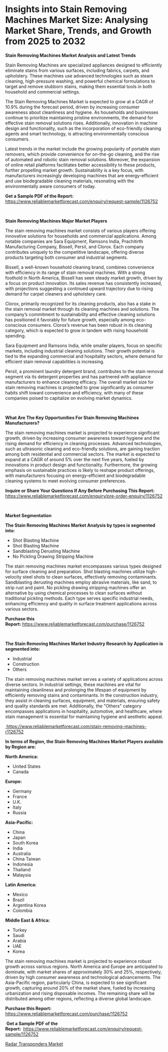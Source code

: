 <p><h1>Insights into Stain Removing Machines Market Size: Analysing Market Share, Trends, and Growth from 2025 to 2032</h1></p><p><strong>Stain Removing Machines Market Analysis and Latest Trends</strong></p>
<p><p>Stain Removing Machines are specialized appliances designed to efficiently eliminate stains from various surfaces, including fabrics, carpets, and upholstery. These machines use advanced technologies such as steam cleaning, high-pressure washing, and powerful chemical formulations to target and remove stubborn stains, making them essential tools in both household and commercial settings.</p><p>The Stain Removing Machines Market is expected to grow at a CAGR of 10.9% during the forecast period, driven by increasing consumer awareness about cleanliness and hygiene. As households and businesses continue to prioritize maintaining pristine environments, the demand for effective stain removal solutions rises. Additionally, innovation in machine design and functionality, such as the incorporation of eco-friendly cleaning agents and smart technology, is attracting environmentally conscious consumers.</p><p>Latest trends in the market include the growing popularity of portable stain removers, which provide convenience for on-the-go cleaning, and the rise of automated and robotic stain removal solutions. Moreover, the expansion of online retail platforms facilitates better accessibility to these products, further propelling market growth. Sustainability is a key focus, with manufacturers increasingly developing machines that are energy-efficient and use biodegradable cleaning materials, resonating with the environmentally aware consumers of today.</p></p>
<p><strong>Get a Sample PDF of the Report:&nbsp;</strong> <a href="https://www.reliablemarketforecast.com/enquiry/request-sample/1126752?utm_campaign=1108&utm_medium=2&utm_source=Github&utm_content=ia&utm_term=18022025&utm_id=stain-removing-machines">https://www.reliablemarketforecast.com/enquiry/request-sample/1126752</a></p>
<p>&nbsp;</p>
<p><strong>Stain Removing Machines Major Market Players</strong></p>
<p><p>The stain removing machines market consists of various players offering innovative solutions for households and commercial applications. Among notable companies are Sara Equipment, Ramsons India, Prachitirth Manufacturing Company, Bissell, Persil, and Clorox. Each company contributes uniquely to the competitive landscape, offering diverse products targeting both consumer and industrial segments.</p><p>Bissell, a well-known household cleaning brand, combines convenience with efficiency in its range of stain removal machines. With a strong foothold in North America, Bissell has seen steady market growth, driven by a focus on product innovation. Its sales revenue has consistently increased, with projections suggesting a continued upward trajectory due to rising demand for carpet cleaners and upholstery care.</p><p>Clorox, primarily recognized for its cleaning products, also has a stake in the stain removal market through its cleaning machines and solutions. The company’s commitment to sustainability and effective cleaning solutions has positioned it favorably for future growth, especially among eco-conscious consumers. Clorox’s revenue has been robust in its cleaning category, which is expected to grow in tandem with rising household spending.</p><p>Sara Equipment and Ramsons India, while smaller players, focus on specific markets, including industrial cleaning solutions. Their growth potential is tied to the expanding commercial and hospitality sectors, where demand for efficient stain removal capabilities is increasing.</p><p>Persil, a prominent laundry detergent brand, contributes to the stain removal segment via its detergent properties and has partnered with appliance manufacturers to enhance cleaning efficacy. The overall market size for stain removing machines is projected to grow significantly as consumer habits shift toward convenience and efficiency, with many of these companies poised to capitalize on evolving market dynamics.</p></p>
<p>&nbsp;</p>
<p><strong>What Are The Key Opportunities For Stain Removing Machines Manufacturers?</strong></p>
<p><p>The stain removing machines market is projected to experience significant growth, driven by increasing consumer awareness toward hygiene and the rising demand for efficiency in cleaning processes. Advanced technologies, such as ultrasonic cleaning and eco-friendly solutions, are gaining traction among both residential and commercial sectors. The market is expected to expand at a CAGR of around 5% over the next five years, fueled by innovations in product design and functionality. Furthermore, the growing emphasis on sustainable practices is likely to reshape product offerings, with manufacturers focusing on energy-efficient and biodegradable cleaning systems to meet evolving consumer preferences.</p></p>
<p><strong>Inquire or Share Your Questions If Any Before Purchasing This Report:</strong> <a href="https://www.reliablemarketforecast.com/enquiry/pre-order-enquiry/1126752?utm_campaign=1108&utm_medium=2&utm_source=Github&utm_content=ia&utm_term=18022025&utm_id=stain-removing-machines">https://www.reliablemarketforecast.com/enquiry/pre-order-enquiry/1126752</a></p>
<p>&nbsp;</p>
<p><strong>Market Segmentation</strong></p>
<p><strong>The Stain Removing Machines Market Analysis by types is segmented into:</strong></p>
<p><ul><li>Shot Blasting Machine</li><li>Shot Blasting Machine</li><li>Sandblasting Derusting Machine</li><li>No Pickling Drawing Stripping Machine</li></ul></p>
<p><p>The stain removing machines market encompasses various types designed for surface cleaning and preparation. Shot blasting machines utilize high-velocity steel shots to clean surfaces, effectively removing contaminants. Sandblasting derusting machines employ abrasive materials, like sand, to strip rust and paint. No pickling drawing stripping machines offer an alternative by using chemical processes to clean surfaces without traditional pickling methods. Each type serves specific industrial needs, enhancing efficiency and quality in surface treatment applications across various sectors.</p></p>
<p><strong>Purchase this Report:&nbsp;</strong><a href="https://www.reliablemarketforecast.com/purchase/1126752?utm_campaign=1108&utm_medium=2&utm_source=Github&utm_content=ia&utm_term=18022025&utm_id=stain-removing-machines">https://www.reliablemarketforecast.com/purchase/1126752</a></p>
<p>&nbsp;</p>
<p><strong>The Stain Removing Machines Market Industry Research by Application is segmented into:</strong></p>
<p><ul><li>Industrial</li><li>Construction</li><li>Others</li></ul></p>
<p><p>The stain removing machines market serves a variety of applications across diverse sectors. In industrial settings, these machines are vital for maintaining cleanliness and prolonging the lifespan of equipment by efficiently removing stains and contaminants. In the construction industry, they assist in cleaning surfaces, equipment, and materials, ensuring safety and quality standards are met. Additionally, the "Others" category encompasses applications in hospitality, automotive, and healthcare, where stain management is essential for maintaining hygiene and aesthetic appeal.</p></p>
<p><a href="https://www.reliablemarketforecast.com/stain-removing-machines-r1126752?utm_campaign=1108&utm_medium=2&utm_source=Github&utm_content=ia&utm_term=18022025&utm_id=stain-removing-machines">&nbsp;https://www.reliablemarketforecast.com/stain-removing-machines-r1126752</a></p>
<p><strong>In terms of Region, the Stain Removing Machines Market Players available by Region are:</strong></p>
<p>
    <p> <strong> North America: </strong>
        <ul>
            <li>United States</li>
            <li>Canada</li>
        </ul>
        </p> 
    <p> <strong> Europe: </strong>
        <ul>
            <li>Germany</li>
            <li>France</li>
            <li>U.K.</li>
            <li>Italy</li>
            <li>Russia</li>
        </ul>
        </p> 
    <p> <strong> Asia-Pacific: </strong>
        <ul>
            <li>China</li>
            <li>Japan</li>
            <li>South Korea</li>
            <li>India</li>
            <li>Australia</li>
            <li>China Taiwan</li>
            <li>Indonesia</li>
            <li>Thailand</li>
            <li>Malaysia</li>
        </ul>
        </p> 
    <p> <strong> Latin America: </strong>
        <ul>
            <li>Mexico</li>
            <li>Brazil</li>
            <li>Argentina Korea</li>
            <li>Colombia</li>
        </ul>
        </p> 
    <p> <strong> Middle East & Africa: </strong>
        <ul>
            <li>Turkey</li>
            <li>Saudi</li>
            <li>Arabia</li>
            <li>UAE</li>
            <li>Korea</li>
        </ul>
    </p>
    </p>
<p><p>The stain removing machines market is projected to experience robust growth across various regions. North America and Europe are anticipated to dominate, with market shares of approximately 30% and 25%, respectively, driven by high consumer awareness and technological advancements. The Asia-Pacific region, particularly China, is expected to see significant growth, capturing around 20% of the market share, fueled by increasing urbanization and rising disposable incomes. The remaining share will be distributed among other regions, reflecting a diverse global landscape.</p></p>
<p><strong>Purchase this Report: </strong><a href="https://www.reliablemarketforecast.com/purchase/1126752?utm_campaign=1108&utm_medium=2&utm_source=Github&utm_content=ia&utm_term=18022025&utm_id=stain-removing-machines">https://www.reliablemarketforecast.com/purchase/1126752</a></p>
<p>&nbsp;<strong>Get a Sample PDF of the Report:&nbsp;&nbsp;</strong><a href="https://www.reliablemarketforecast.com/enquiry/request-sample/1126752?utm_campaign=1108&utm_medium=2&utm_source=Github&utm_content=ia&utm_term=18022025&utm_id=stain-removing-machines">https://www.reliablemarketforecast.com/enquiry/request-sample/1126752</a></p>
<p><strong></strong></p>
<p><p><a href="https://github.com/CliffMedina6/Market-Research-Report-List-7/blob/main/radar-transponders-market.md?utm_campaign=1108&utm_medium=2&utm_source=Github&utm_content=ia&utm_term=18022025&utm_id=stain-removing-machines">Radar Transponders Market</a></p></p>